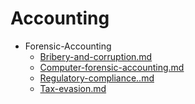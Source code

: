 
# Accounting

- Forensic-Accounting
  - [Bribery-and-corruption.md](./Bribery-and-corruption.md)
  - [Computer-forensic-accounting.md](./Computer-forensic-accounting.md)
  - [Regulatory-compliance..md](./Regulatory-compliance..md)
  - [Tax-evasion.md](./Tax-evasion.md)

